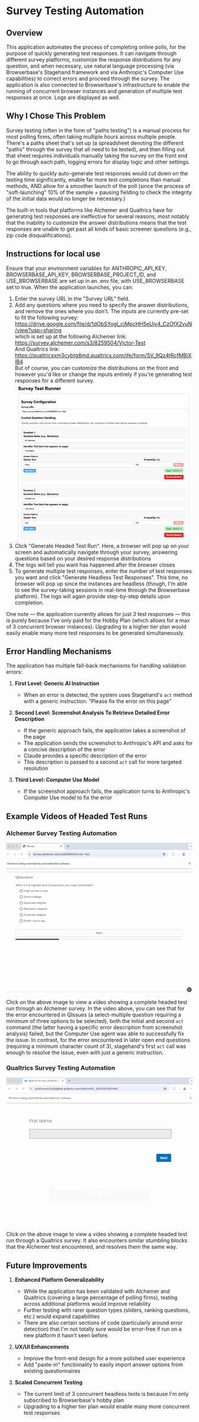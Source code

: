 # Survey Testing Automation

## Overview

This application automates the process of completing online polls, for the purpose of quickly generating test responses. It can navigate through different survey platforms, customize the response distributions for any question, and when necessary, use natural language processing (via Browserbase's Stagehand framework and via Anthropic's Computer Use capabilities) to correct errors and proceed through the survey. The application is also connected to Browserbase's infrastructure to enable the running of concurrent browser instances and generation of multiple test responses at once. Logs are displayed as well.


## Why I Chose This Problem

Survey testing (often in the form of "paths testing") is a manual process for most polling firms, often taking multiple hours across multiple people. There's a paths sheet that's set up (a spreadsheet denoting the different "paths" through the survey that all need to be tested), and then filling out that sheet requires individuals manually taking the survey on the front end to go through each path, logging errors for display logic and other settings.

The ability to quickly auto-generate test responses would cut down on the testing time significantly, enable far more test completions than manual methods, AND allow for a smoother launch of the poll (since the process of "soft-launching" 10% of the sample + pausing fielding to check the integrity of the initial data would no longer be necessary.)

The built-in tools that platforms like Alchemer and Qualtrics have for generating test responses are ineffective for several reasons, most notably that the inability to customize the answer distributions means that the test responses are unable to get past all kinds of basic screener questions (e.g., zip code disqualifications).

## Instructions for local use

Ensure that your environment variables for ANTHROPIC_API_KEY, BROWSERBASE_API_KEY, BROWSERBASE_PROJECT_ID, and USE_BROWSERBASE are set up in an .env file, with USE_BROWSERBASE set to true. When the application launches, you can:

1. Enter the survey URL in the "Survey URL" field.
2. Add any questions where you need to specify the answer distributions, and remove the ones where you don't. The inputs are currently pre-set to fit the following survey: https://drive.google.com/file/d/1dObSYogI_cjMpcHH5eUjv4_CzOfX2vuN/view?usp=sharing <br>which is set up at the following Alchemer link: https://survey.alchemer.com/s3/8259504/Victor-Test <br>And Qualtrics link: https://qualtricsxm3cybtg8md.qualtrics.com/jfe/form/SV_9Qz4tRcfMBiXlB4
<br>But of course, you can customize the distributions on the front end however you'd like or change the inputs entirely if you're generating test responses for a different survey.
![Frontend display](images/frontend-screenshot.png)
3. Click "Generate Headed Test Run". Here, a browser will pop up on your screen and automatically navigate through your survey, answering questions based on your desired response distributions
4. The logs will tell you want has happened after the browser closes
5. To generate multiple test responses, enter the number of test responses you want and click "Generate Headless Test Responses". This time, no browser will pop up since the instances are headless (though, I'm able to see the survey-taking sessions in real-time through the Browserbase platform). The logs will again provide step-by-step details upon completion.

One note — the application currently allows for just 3 test responses — this is purely because I've only paid for the Hobby Plan (which allows for a max of 3 concurrent browser instances). Upgrading to a higher tier plan would easily enable many more test responses to be generated simultaneously.


## Error Handling Mechanisms

The application has multiple fall-back mechanisms for handling validation errors:

1. **First Level: Generic AI Instruction**
   - When an error is detected, the system uses Stagehand's `act` method with a generic instruction: "Please fix the error on this page"

2. **Second Level: Screenshot Analysis To Retrieve Detailed Error Description**
   - If the generic approach fails, the application takes a screenshot of the page
   - The application sends the screenshot to Anthropic's API and asks for a concise description of the error
   - Claude provides a specific description of the error
   - This description is passed to a second `act` call for more targeted resolution

3. **Third Level: Computer Use Model**
   - If the screenshot approach fails, the application turns to Anthropic's Computer Use model to fix the error

## Example Videos of Headed Test Runs

### Alchemer Survey Testing Automation

[![Alchemer Survey Automation Demo](images/alchemer-thumbnail.png)](https://drive.google.com/file/d/1tj2D8ISrI3e3dB_bFOXJlXwDqNK8-NVk/view?usp=sharing)

Click on the above image to view a video showing a complete headed test run through an Alchemer survey. In the video above, you can see that for the error encountered in QIssues (a select-multiple question requiring a minimum of three options to be selected), both the initial and second `act` command (the latter having a specific error description from screenshot analysis) failed, but the Computer Use agent was able to successfully fix the issue. In contrast, for the error encountered in later open end questions (requiring a minimum character count of 3), stagehand's first `act` call was enough to resolve the issue, even with just a generic instruction.

### Qualtrics Survey Testing Automation

[![Qualtrics Survey Automation Demo](images/qualtrics-thumbnail.png)](https://drive.google.com/file/d/1wSq8YxHaDt9rTQ3vOGq0o7nzbA2BeHcs/view?usp=sharing)

Click on the above image to view a video showing a complete headed test run through a Qualtrics survey. It also encounters similar stumbling blocks that the Alchemer test encountered, and resolves them the same way.


## Future Improvements

1. **Enhanced Platform Generalizability**
   - While the application has been validated with Alchemer and Qualtrics (covering a large percentage of polling firms), testing across additional platforms would improve reliability
   - Further testing with rarer question types (sliders, ranking questions, etc.) would expand capabilities
   -  There are also certain sections of code (particularly around error detection) that I'm not totally sure would be error-free if run on a new platform it hasn't seen before.

2. **UX/UI Enhancements**
   - Improve the front-end design for a more polished user experience
   - Add "paste-in" functionality to easily import answer options from existing questionnaires

3. **Scaled Concurrent Testing**
   - The current limit of 3 concurrent headless tests is because I'm only subscribed to Browserbase's hobby plan
   - Upgrading to a higher tier plan would enable many more concurrent test responses

